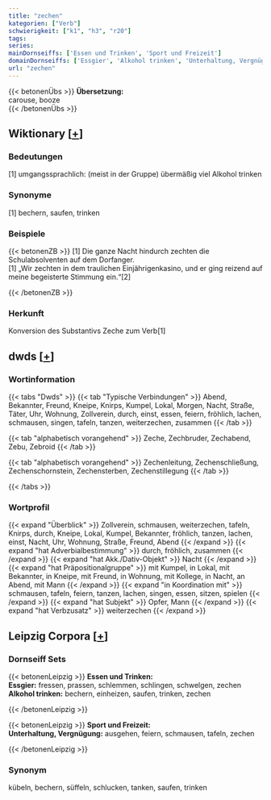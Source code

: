 ```yaml
---
title: "zechen"
kategorien: ["Verb"]
schwierigkeit: ["k1", "h3", "r20"]
tags:
series:
mainDornseiffs: ['Essen und Trinken', 'Sport und Freizeit']
domainDornseiffs: ['Essgier', 'Alkohol trinken', 'Unterhaltung, Vergnügung']
url: "zechen"
---
```


{{< betonenÜbs >}}
**Übersetzung:**  
carouse, booze  
{{< /betonenÜbs >}}

## Wiktionary [[+](https://de.wiktionary.org/wiki/zechen)]

### Bedeutungen
[1] umgangssprachlich: (meist in der Gruppe) übermäßig viel Alkohol trinken  

### Synonyme
[1] bechern, saufen, trinken  

### Beispiele
{{< betonenZB >}}
[1] Die ganze Nacht hindurch zechten die Schulabsolventen auf dem Dorfanger.  
[1] „Wir zechten in dem traulichen Einjährigenkasino, und er ging reizend auf meine begeisterte Stimmung ein.“[2]  

{{< /betonenZB >}}
### Herkunft
Konversion des Substantivs Zeche zum Verb[1]  



## dwds [[+](https://www.dwds.de/wb/zechen)]

### Wortinformation
{{< tabs "Dwds" >}}
{{< tab "Typische Verbindungen" >}}
Abend, Bekannter, Freund, Kneipe, Knirps, Kumpel, Lokal, Morgen, Nacht, Straße, Täter, Uhr, Wohnung, Zollverein, durch, einst, essen, feiern, fröhlich, lachen, schmausen, singen, tafeln, tanzen, weiterzechen, zusammen
{{< /tab >}}

{{< tab "alphabetisch vorangehend" >}}
Zeche, Zechbruder, Zechabend, Zebu, Zebroid
{{< /tab >}}

{{< tab "alphabetisch vorangehend" >}}
Zechenleitung, Zechenschließung, Zechenschornstein, Zechensterben, Zechenstillegung
{{< /tab >}}

{{< /tabs >}}

### Wortprofil
{{< expand "Überblick" >}} Zollverein, schmausen, weiterzechen, tafeln, Knirps, durch, Kneipe, Lokal, Kumpel, Bekannter, fröhlich, tanzen, lachen, einst, Nacht, Uhr, Wohnung, Straße, Freund, Abend {{< /expand >}}
{{< expand "hat Adverbialbestimmung" >}} durch, fröhlich, zusammen {{< /expand >}}
{{< expand "hat Akk./Dativ-Objekt" >}} Nacht {{< /expand >}}
{{< expand "hat Präpositionalgruppe" >}} mit Kumpel, in Lokal, mit Bekannter, in Kneipe, mit Freund, in Wohnung, mit Kollege, in Nacht, an Abend, mit Mann {{< /expand >}}
{{< expand "in Koordination mit" >}} schmausen, tafeln, feiern, tanzen, lachen, singen, essen, sitzen, spielen {{< /expand >}}
{{< expand "hat Subjekt" >}} Opfer, Mann {{< /expand >}}
{{< expand "hat Verbzusatz" >}} weiterzechen {{< /expand >}}

## Leipzig Corpora [[+](https://corpora.uni-leipzig.de/en/res?word=zechen&corpusId=deu_newscrawl-public_2018)]

### Dornseiff Sets
{{< betonenLeipzig >}}
**Essen und Trinken:**  
**Essgier:** fressen, prassen, schlemmen, schlingen, schwelgen, zechen  
**Alkohol trinken:** bechern, einheizen, saufen, trinken, zechen  

{{< /betonenLeipzig >}}


{{< betonenLeipzig >}}
**Sport und Freizeit:**  
**Unterhaltung, Vergnügung:** ausgehen, feiern, schmausen, tafeln, zechen  

{{< /betonenLeipzig >}}

### Synonym
kübeln, bechern, süffeln, schlucken, tanken, saufen, trinken

